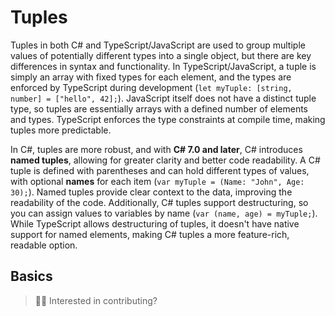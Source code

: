 # Tuples

Tuples in both C# and TypeScript/JavaScript are used to group multiple values of potentially different types into a single object, but there are key differences in syntax and functionality. In TypeScript/JavaScript, a tuple is simply an array with fixed types for each element, and the types are enforced by TypeScript during development (`let myTuple: [string, number] = ["hello", 42];`). JavaScript itself does not have a distinct tuple type, so tuples are essentially arrays with a defined number of elements and types. TypeScript enforces the type constraints at compile time, making tuples more predictable.

In C#, tuples are more robust, and with **C# 7.0 and later**, C# introduces **named tuples**, allowing for greater clarity and better code readability. A C# tuple is defined with parentheses and can hold different types of values, with optional **names** for each item (`var myTuple = (Name: "John", Age: 30);`). Named tuples provide clear context to the data, improving the readability of the code. Additionally, C# tuples support destructuring, so you can assign values to variables by name (`var (name, age) = myTuple;`). While TypeScript allows destructuring of tuples, it doesn't have native support for named elements, making C# tuples a more feature-rich, readable option.

## Basics

> 👋🏼 Interested in contributing?
